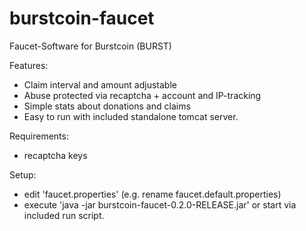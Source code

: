 # burstcoin-faucet
Faucet-Software for Burstcoin (BURST)

Features:
- Claim interval and amount adjustable
- Abuse protected via recaptcha + account and IP-tracking
- Simple stats about donations and claims
- Easy to run with included standalone tomcat server.

Requirements:
- recaptcha keys

Setup:
- edit 'faucet.properties' (e.g. rename faucet.default.properties) 
- execute 'java -jar burstcoin-faucet-0.2.0-RELEASE.jar' or start via included run script.



